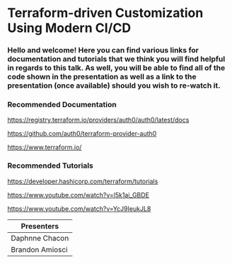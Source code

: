 # Terraform-driven Customization Using Modern CI/CD


### Hello and welcome! Here you can find various links for documentation and tutorials that we think you will find helpful in regards to this talk. As well, you will be able to find all of the code shown in the presentation as well as a link to the presentation (once available) should you wish to re-watch it. 

### Recommended Documentation
https://registry.terraform.io/providers/auth0/auth0/latest/docs 

https://github.com/auth0/terraform-provider-auth0 

https://www.terraform.io/  


### Recommended Tutorials
https://developer.hashicorp.com/terraform/tutorials

https://www.youtube.com/watch?v=l5k1ai_GBDE

https://www.youtube.com/watch?v=YcJ9IeukJL8





| Presenters | 
| -- |
| Daphnne Chacon |
| Brandon Amiosci |
